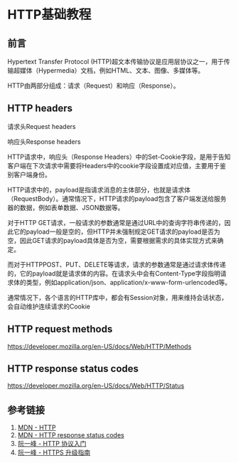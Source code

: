 # HTTP基础教程


## 前言

Hypertext Transfer Protocol (HTTP)超文本传输协议是应用层协议之一，用于传输超媒体（Hypermedia）文档，例如HTML、文本、图像、多媒体等。

HTTP由两部分组成：请求（Request）和响应（Response）。


## HTTP headers

请求头Request headers

响应头Response headers

HTTP请求中，响应头（Response Headers）中的Set-Cookie字段，是用于告知客户端在下次请求中需要将Headers中的cookie字段设置成对应值，主要用于鉴别客户端身份。

HTTP请求中的，payload是指请求消息的主体部分，也就是请求体（RequestBody）。通常情况下，HTTP请求的payload包含了客户端发送给服务器的数据，例如表单数据、JSON数据等。

对于HTTP GET请求，一般请求的参数通常是通过URL中的查询字符串传递的，因此它的payload一般是空的，但HTTP并未强制规定GET请求的payload是否为空，因此GET请求的payload具体是否为空，需要根据需求的具体实现方式来确定。

而对于HTTPPOST、PUT、DELETE等请求，请求的参数通常是通过请求体传递的，它的payload就是请求体的内容。在请求头中会有Content-Type字段指明请求体的类型，例如application/json、application/x-www-form-urlencoded等。

通常情况下，各个语言的HTTP库中，都会有Session对象，用来维持会话状态，会自动维护连续请求的Cookie


## HTTP request methods
https://developer.mozilla.org/en-US/docs/Web/HTTP/Methods


## HTTP response status codes
https://developer.mozilla.org/en-US/docs/Web/HTTP/Status


## 参考链接
1. [MDN - HTTP](https://developer.mozilla.org/en-US/docs/Web/HTTP)
2. [MDN - HTTP response status codes](https://developer.mozilla.org/en-US/docs/Web/HTTP/Status)
3. [阮一峰 - HTTP 协议入门](www.ruanyifeng.com/blog/2016/08/http.html)
4. [阮一峰 - HTTPS 升级指南](http://www.ruanyifeng.com/blog/2016/08/migrate-from-http-to-https.html)
